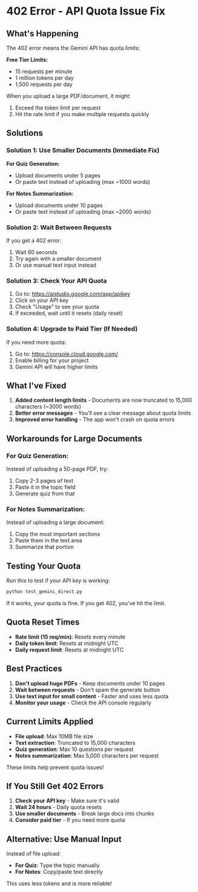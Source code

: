 # 402 Error - API Quota Issue Fix

## What's Happening

The 402 error means the Gemini API has quota limits:

**Free Tier Limits:**
- 15 requests per minute
- 1 million tokens per day
- 1,500 requests per day

When you upload a large PDF/document, it might:
1. Exceed the token limit per request
2. Hit the rate limit if you make multiple requests quickly

## Solutions

### Solution 1: Use Smaller Documents (Immediate Fix)

**For Quiz Generation:**
- Upload documents under 5 pages
- Or paste text instead of uploading (max ~1000 words)

**For Notes Summarization:**
- Upload documents under 10 pages
- Or paste text instead of uploading (max ~2000 words)

### Solution 2: Wait Between Requests

If you get a 402 error:
1. Wait 60 seconds
2. Try again with a smaller document
3. Or use manual text input instead

### Solution 3: Check Your API Quota

1. Go to: https://aistudio.google.com/app/apikey
2. Click on your API key
3. Check "Usage" to see your quota
4. If exceeded, wait until it resets (daily reset)

### Solution 4: Upgrade to Paid Tier (If Needed)

If you need more quota:
1. Go to: https://console.cloud.google.com/
2. Enable billing for your project
3. Gemini API will have higher limits

## What I've Fixed

1. **Added content length limits** - Documents are now truncated to 15,000 characters (~3000 words)
2. **Better error messages** - You'll see a clear message about quota limits
3. **Improved error handling** - The app won't crash on quota errors

## Workarounds for Large Documents

### For Quiz Generation:
Instead of uploading a 50-page PDF, try:
1. Copy 2-3 pages of text
2. Paste it in the topic field
3. Generate quiz from that

### For Notes Summarization:
Instead of uploading a large document:
1. Copy the most important sections
2. Paste them in the text area
3. Summarize that portion

## Testing Your Quota

Run this to test if your API key is working:
```bash
python test_gemini_direct.py
```

If it works, your quota is fine. If you get 402, you've hit the limit.

## Quota Reset Times

- **Rate limit (15 req/min)**: Resets every minute
- **Daily token limit**: Resets at midnight UTC
- **Daily request limit**: Resets at midnight UTC

## Best Practices

1. **Don't upload huge PDFs** - Keep documents under 10 pages
2. **Wait between requests** - Don't spam the generate button
3. **Use text input for small content** - Faster and uses less quota
4. **Monitor your usage** - Check the API console regularly

## Current Limits Applied

- **File upload**: Max 10MB file size
- **Text extraction**: Truncated to 15,000 characters
- **Quiz generation**: Max 10 questions per request
- **Notes summarization**: Max 5,000 characters per request

These limits help prevent quota issues!

## If You Still Get 402 Errors

1. **Check your API key** - Make sure it's valid
2. **Wait 24 hours** - Daily quota resets
3. **Use smaller documents** - Break large docs into chunks
4. **Consider paid tier** - If you need more quota

## Alternative: Use Manual Input

Instead of file upload:
- **For Quiz**: Type the topic manually
- **For Notes**: Copy/paste text directly

This uses less tokens and is more reliable!
